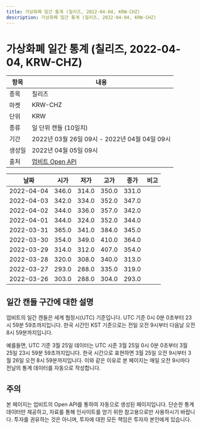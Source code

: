 ```yaml
---
title: 가상화폐 일간 통계 (칠리즈, 2022-04-04, KRW-CHZ)
description: 가상화폐 일간 통계 (칠리즈, 2022-04-04, KRW-CHZ)
---
```



가상화폐 일간 통계 (칠리즈, 2022-04-04, KRW-CHZ)
===

|항목|내용|
|--|--|
|종목|칠리즈|
|마켓|KRW-CHZ|
|단위|KRW|
|종류|일 단위 캔들 (10일치)|
|기간|2022년 03월 26일 09시 - 2022년 04월 04일 09시|
|생성일|2022년 04월 05일 09시|
|출처|[업비트 Open API](https://docs.upbit.com)|


|날짜|시가|저가|고가|종가|비고|
|--|--|--|--|--|--|
|2022-04-04|346.0|314.0|350.0|331.0|    |
|2022-04-03|342.0|334.0|352.0|347.0|    |
|2022-04-02|344.0|336.0|357.0|342.0|    |
|2022-04-01|344.0|324.0|352.0|344.0|    |
|2022-03-31|365.0|341.0|384.0|345.0|    |
|2022-03-30|354.0|349.0|410.0|364.0|    |
|2022-03-29|314.0|312.0|407.0|354.0|    |
|2022-03-28|320.0|308.0|340.0|313.0|    |
|2022-03-27|293.0|288.0|335.0|319.0|    |
|2022-03-26|303.0|288.0|304.0|293.0|    |


일간 캔들 구간에 대한 설명
---


업비트의 일간 캔들은 세계 협정시(UTC) 기준입니다. 
UTC 기준 0시 0분 0초부터 23시 59분 59초까지입니다. 
한국 시간인 KST 기준으로는 전일 오전 9시부터 다음날 오전 8시 59분까지입니다. 


예를들면, UTC 기준 3월 25일 데이터는 UTC 시준 3월 25일 0시 0분 0초부터 3월 25일 23시 59분 59초까지입니다. 
한국 시간으로 표현하면 3월 25일 오전 9시부터 3월 26일 오전 8시 59분까지입니다. 
이와 같은 이유로 본 페이지는 매일 오전 9시마다 전날의 통계 데이터를 자동으로 작성합니다. 


주의
---


본 페이지는 업비트의 Open API를 통하여 자동으로 생성된 페이지입니다. 
단순한 통계 데이터만 제공하고, 자료를 통해 인사이트를 얻기 위한 참고용으로만 사용하시기 바랍니다. 
투자를 권유하는 것은 아니며, 투자에 대한 모든 책임은 투자자 본인에게 있습니다. 
